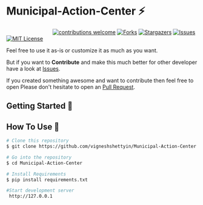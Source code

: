 # Municipal-Action-Center ⚡️ 
&nbsp;&nbsp;&nbsp;&nbsp;&nbsp;&nbsp;&nbsp;&nbsp;&nbsp;&nbsp;&nbsp;&nbsp;&nbsp;&nbsp;&nbsp;&nbsp;&nbsp;&nbsp;&nbsp;&nbsp;&nbsp;&nbsp;&nbsp;&nbsp;&nbsp;&nbsp;&nbsp;&nbsp;&nbsp;&nbsp;
[![contributions welcome](https://img.shields.io/badge/contributions-welcome-brightgreen.svg?style=flat)](https://github.com/vigneshshettyin/Municipal-Action-Center/issues)
[![Forks](https://img.shields.io/github/forks/vigneshshettyin/Online-Certificate-Generation-Verification.svg?logo=github)](https://github.com/vigneshshettyin/Municipal-Action-Center/network/members)
[![Stargazers](https://img.shields.io/github/stars/vigneshshettyin/Municipal-Action-Center.svg?logo=github)](https://github.com/vigneshshettyin/Municipal-Action-Center/stargazers)
[![Issues](https://img.shields.io/github/issues/vigneshshettyin/Municipal-Action-Center.svg?logo=github)](https://github.com/vigneshshettyin/Municipal-Action-Center/issues)
[![MIT License](https://img.shields.io/github/license/vigneshshettyin/Municipal-Action-Center.svg?style=flat-square)](https://github.com/vigneshshettyin/Municipal-Action-Center/blob/master/LICENSE)

Feel free to use it as-is or customize it as much as you want.

But if you want to **Contribute** and make this much better for other developer have a look at [Issues](https://github.com/vigneshshettyin/Online-Certificate-Generation-Verification/issues).


If you created something awesome and want to contribute then feel free to open Please don't hesitate to open an [Pull Request](https://github.com/vigneshshettyin/Municipal-Action-Center/pulls).


## Getting Started 🚀

## How To Use 🔧

```bash
# Clone this repository
$ git clone https://github.com/vigneshshettyin/Municipal-Action-Center.git

# Go into the repository
$ cd Municipal-Action-Center

# Install Requirements
$ pip install requirements.txt

#Start development server
 http://127.0.0.1
```
<!--## Live Deployment 📦 

 <!--Click Here to view the deployment!
 
<!--[![Deploy](https://www.herokucdn.com/deploy/button.svg)](https://municipalac.herokuapp.com/)
 

When you are done with the setup, you should host your website online.
We highly recommend to read through the:<br>
- [Deploying on Heroku](https://stackabuse.com/deploying-a-flask-application-to-heroku/).<br>


## Mockup & Demo 🛠️

<table><tr><td valign="top" width="50%">

[![MAC](http://img.youtube.com/vi/yXw61hPStas/0.jpg)](http://www.youtube.com/watch?v=yXw61hPStas "MAC MOCKUP")

</td><td valign="top" width="50%">

[![MAC](http://img.youtube.com/vi/T0rcRdUSnYg/0.jpg)](http://www.youtube.com/watch?v=T0rcRdUSnYg "MAC DEMO")

</td></tr></table>  


## Illustrations
- [UnDraw](https://undraw.co/illustrations)

## License 📄

This project is licensed under the GPL-3.0 License. See the [LICENSE](./LICENSE) file for details



## For the Future 
If you can help us with these. Please don't hesitate to open a [Pull Request](https://github.com/vigneshshettyin/Municipal-Action-Center/pulls).

## Cool Developers🚧

<a href="https://github.com/data-charya/Bytecode-Velocity/graphs/contributors">
  <img src="https://contributors-img.web.app/image?repo=data-charya/Bytecode-Velocity" />
</a>



